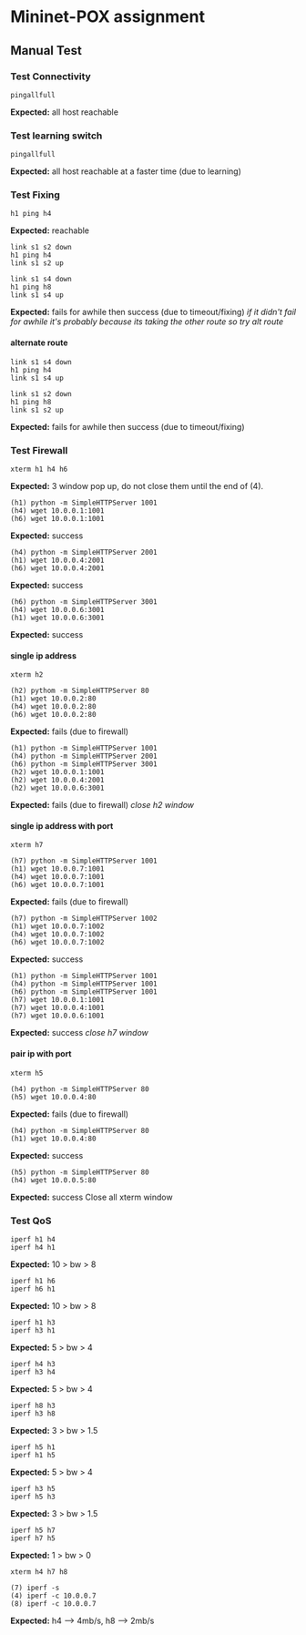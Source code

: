 # Mininet-POX assignment

## Manual Test

### Test Connectivity

```
pingallfull
```

**Expected:** all host reachable

### Test learning switch

```
pingallfull
```

**Expected:** all host reachable at a faster time (due to learning)

### Test Fixing

```
h1 ping h4
```

**Expected:** reachable

```
link s1 s2 down
h1 ping h4
link s1 s2 up

link s1 s4 down
h1 ping h8
link s1 s4 up
```

**Expected:** fails for awhile then success (due to timeout/fixing) 
*if it didn't fail for awhile it's probably because its taking the other route so try alt route*

#### alternate route

```
link s1 s4 down
h1 ping h4
link s1 s4 up

link s1 s2 down
h1 ping h8
link s1 s2 up
```

**Expected:**  fails for awhile then success (due to timeout/fixing)



### Test Firewall

```
xterm h1 h4 h6
```

**Expected:**  3 window pop up, do not close them until the end of (4).

```
(h1) python -m SimpleHTTPServer 1001
(h4) wget 10.0.0.1:1001
(h6) wget 10.0.0.1:1001
```

**Expected:**  success

```
(h4) python -m SimpleHTTPServer 2001
(h1) wget 10.0.0.4:2001
(h6) wget 10.0.0.4:2001
```

**Expected:**  success

```
(h6) python -m SimpleHTTPServer 3001
(h4) wget 10.0.0.6:3001
(h1) wget 10.0.0.6:3001
```

**Expected:**  success

#### single ip address

```
xterm h2

(h2) pythom -m SimpleHTTPServer 80
(h1) wget 10.0.0.2:80
(h4) wget 10.0.0.2:80
(h6) wget 10.0.0.2:80
```

**Expected:**  fails (due to firewall)

```
(h1) python -m SimpleHTTPServer 1001
(h4) python -m SimpleHTTPServer 2001
(h6) python -m SimpleHTTPServer 3001
(h2) wget 10.0.0.1:1001
(h2) wget 10.0.0.4:2001
(h2) wget 10.0.0.6:3001
```

**Expected:** fails (due to firewall)
*close h2 window*

#### single ip address with port

````
xterm h7

(h7) python -m SimpleHTTPServer 1001
(h1) wget 10.0.0.7:1001
(h4) wget 10.0.0.7:1001
(h6) wget 10.0.0.7:1001
````

**Expected:** fails (due to firewall)

```
(h7) python -m SimpleHTTPServer 1002
(h1) wget 10.0.0.7:1002
(h4) wget 10.0.0.7:1002
(h6) wget 10.0.0.7:1002
```

**Expected:** success

```
(h1) python -m SimpleHTTPServer 1001
(h4) python -m SimpleHTTPServer 1001
(h6) python -m SimpleHTTPServer 1001
(h7) wget 10.0.0.1:1001
(h7) wget 10.0.0.4:1001
(h7) wget 10.0.0.6:1001 
```

**Expected:** success
*close h7 window*

#### pair ip with port 

```
xterm h5

(h4) python -m SimpleHTTPServer 80
(h5) wget 10.0.0.4:80
```

**Expected:** fails (due to firewall)

```
(h4) python -m SimpleHTTPServer 80
(h1) wget 10.0.0.4:80
```

**Expected:** success

```
(h5) python -m SimpleHTTPServer 80
(h4) wget 10.0.0.5:80
```

**Expected:** success
Close all xterm window

### Test QoS

```
iperf h1 h4
iperf h4 h1
```

**Expected:** 10 > bw > 8 

```
iperf h1 h6
iperf h6 h1
```

**Expected:** 10 > bw > 8

```
iperf h1 h3
iperf h3 h1
```

**Expected:** 5 > bw > 4  

```
iperf h4 h3
iperf h3 h4
```

**Expected:** 5 > bw > 4 

```
iperf h8 h3
iperf h3 h8
```

**Expected:** 3 > bw > 1.5

```
iperf h5 h1
iperf h1 h5
```

**Expected:** 5 > bw > 4 

```
iperf h3 h5
iperf h5 h3
```
**Expected:** 3 > bw > 1.5

```
iperf h5 h7
iperf h7 h5
```
**Expected:** 1 > bw > 0

```
xterm h4 h7 h8

(7) iperf -s
(4) iperf -c 10.0.0.7
(8) iperf -c 10.0.0.7
```

**Expected:** h4 --> 4mb/s, h8 --> 2mb/s